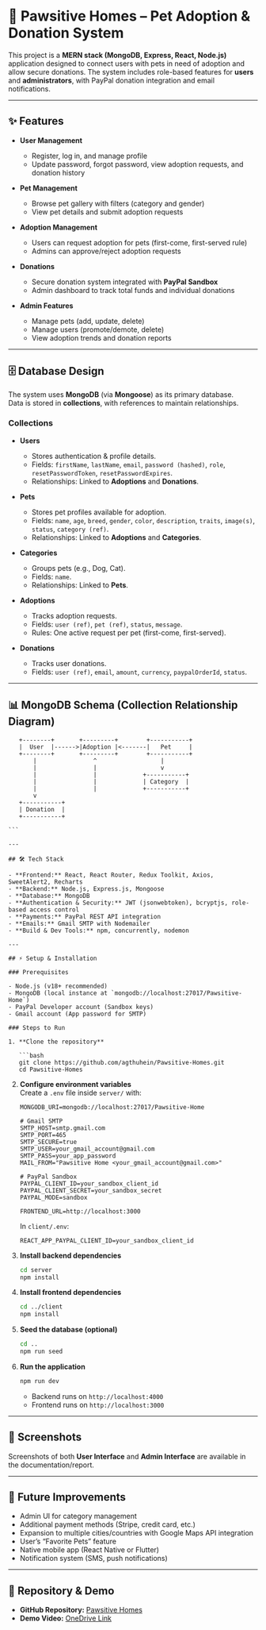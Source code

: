 # 🐾 Pawsitive Homes – Pet Adoption & Donation System

This project is a **MERN stack (MongoDB, Express, React, Node.js)** application designed to connect users with pets in need of adoption and allow secure donations. The system includes role-based features for **users** and **administrators**, with PayPal donation integration and email notifications.

---

## ✨ Features

- **User Management**

  - Register, log in, and manage profile
  - Update password, forgot password, view adoption requests, and donation history

- **Pet Management**

  - Browse pet gallery with filters (category and gender)
  - View pet details and submit adoption requests

- **Adoption Management**

  - Users can request adoption for pets (first-come, first-served rule)
  - Admins can approve/reject adoption requests

- **Donations**

  - Secure donation system integrated with **PayPal Sandbox**
  - Admin dashboard to track total funds and individual donations

- **Admin Features**
  - Manage pets (add, update, delete)
  - Manage users (promote/demote, delete)
  - View adoption trends and donation reports

---

## 🗄️ Database Design

The system uses **MongoDB** (via **Mongoose**) as its primary database.  
Data is stored in **collections**, with references to maintain relationships.

### Collections

- **Users**

  - Stores authentication & profile details.
  - Fields: `firstName`, `lastName`, `email`, `password (hashed)`, `role`, `resetPasswordToken`, `resetPasswordExpires`.
  - Relationships: Linked to **Adoptions** and **Donations**.

- **Pets**

  - Stores pet profiles available for adoption.
  - Fields: `name`, `age`, `breed`, `gender`, `color`, `description`, `traits`, `image(s)`, `status`, `category (ref)`.
  - Relationships: Linked to **Adoptions** and **Categories**.

- **Categories**

  - Groups pets (e.g., Dog, Cat).
  - Fields: `name`.
  - Relationships: Linked to **Pets**.

- **Adoptions**

  - Tracks adoption requests.
  - Fields: `user (ref)`, `pet (ref)`, `status`, `message`.
  - Rules: One active request per pet (first-come, first-served).

- **Donations**
  - Tracks user donations.
  - Fields: `user (ref)`, `email`, `amount`, `currency`, `paypalOrderId`, `status`.

---

## 📊 MongoDB Schema (Collection Relationship Diagram)

````text
   +--------+       +---------+        +-----------+
   |  User  |------>|Adoption |<-------|   Pet     |
   +--------+       +---------+        +-----------+
       |                ^                  |
       |                |                  v
       |                |             +-----------+
       |                |             | Category  |
       |                |             +-----------+
       v
   +-----------+
   | Donation  |
   +-----------+

```

---

## 🛠️ Tech Stack

- **Frontend:** React, React Router, Redux Toolkit, Axios, SweetAlert2, Recharts
- **Backend:** Node.js, Express.js, Mongoose
- **Database:** MongoDB
- **Authentication & Security:** JWT (jsonwebtoken), bcryptjs, role-based access control
- **Payments:** PayPal REST API integration
- **Emails:** Gmail SMTP with Nodemailer
- **Build & Dev Tools:** npm, concurrently, nodemon

---

## ⚡ Setup & Installation

### Prerequisites

- Node.js (v18+ recommended)
- MongoDB (local instance at `mongodb://localhost:27017/Pawsitive-Home`)
- PayPal Developer account (Sandbox keys)
- Gmail account (App password for SMTP)

### Steps to Run

1. **Clone the repository**

   ```bash
   git clone https://github.com/agthuhein/Pawsitive-Homes.git
   cd Pawsitive-Homes
````

2. **Configure environment variables**  
   Create a `.env` file inside `server/` with:

   ```env
   MONGODB_URI=mongodb://localhost:27017/Pawsitive-Home

   # Gmail SMTP
   SMTP_HOST=smtp.gmail.com
   SMTP_PORT=465
   SMTP_SECURE=true
   SMTP_USER=your_gmail_account@gmail.com
   SMTP_PASS=your_app_password
   MAIL_FROM="Pawsitive Home <your_gmail_account@gmail.com>"

   # PayPal Sandbox
   PAYPAL_CLIENT_ID=your_sandbox_client_id
   PAYPAL_CLIENT_SECRET=your_sandbox_secret
   PAYPAL_MODE=sandbox

   FRONTEND_URL=http://localhost:3000
   ```

   In `client/.env`:

   ```env
   REACT_APP_PAYPAL_CLIENT_ID=your_sandbox_client_id
   ```

3. **Install backend dependencies**

   ```bash
   cd server
   npm install
   ```

4. **Install frontend dependencies**

   ```bash
   cd ../client
   npm install
   ```

5. **Seed the database (optional)**

   ```bash
   cd ..
   npm run seed
   ```

6. **Run the application**
   ```bash
   npm run dev
   ```
   - Backend runs on `http://localhost:4000`
   - Frontend runs on `http://localhost:3000`

---

## 📸 Screenshots

Screenshots of both **User Interface** and **Admin Interface** are available in the documentation/report.

---

## 🚀 Future Improvements

- Admin UI for category management
- Additional payment methods (Stripe, credit card, etc.)
- Expansion to multiple cities/countries with Google Maps API integration
- User’s “Favorite Pets” feature
- Native mobile app (React Native or Flutter)
- Notification system (SMS, push notifications)

---

## 📂 Repository & Demo

- **GitHub Repository:** [Pawsitive Homes](https://github.com/agthuhein/Pawsitive-Homes.git)
- **Demo Video:** [OneDrive Link](https://1drv.ms/v/c/acea0ced7b310c13/EV8Po_ppNbpLpEQwVV9wtWQBsFzUSYfF1Z3ic-oJUZJawA?e=YLGlnB)
